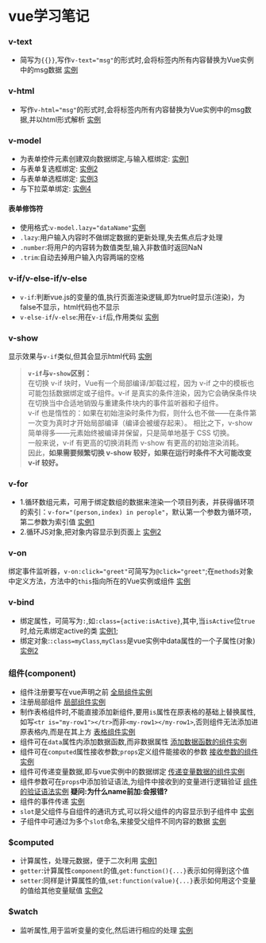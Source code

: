 # vue学习笔记
### v-text
* 简写为`{{}}`,写作`v-text="msg"`的形式时,会将标签内所有内容替换为Vue实例中的msg数据 [实例](https://davidlin88.github.io/vue/语法/v-text.html)
### v-html
* 写作`v-html="msg"`的形式时,会将标签内所有内容替换为Vue实例中的msg数据,并以html形式解析 [实例](https://davidlin88.github.io/vue/语法/v-html.html)
### v-model
* 为表单控件元素创建双向数据绑定,与输入框绑定: [实例1](https://davidlin88.github.io/vue/语法/v-model.html)
* 与表单复选框绑定: [实例2](https://davidlin88.github.io/vue/语法/v-model2.html)
* 与表单单选框绑定: [实例3](https://davidlin88.github.io/vue/语法/v-model3.html)
* 与下拉菜单绑定: [实例4](https://davidlin88.github.io/vue/语法/v-model4.html)
#### 表单修饰符
* 使用格式:`v-model.lazy="dataName"`[实例](https:davidlin88.github.io/vue/语法/表单修饰符.html)
* `.lazy`:用户输入内容时不做绑定数据的更新处理,失去焦点后才处理
* `.number`:将用户的内容转为数值类型,输入非数值时返回NaN
* `.trim`:自动去掉用户输入内容两端的空格
### v-if/v-else-if/v-else
* `v-if`:判断vue.js的变量的值,执行页面渲染逻辑,即为true时显示(渲染)，为false不显示，html代码也不显示
* `v-else-if`/`v-else`:用在`v-if`后,作用类似 [实例](https://davidlin88.github.io/vue/语法/v-if.html)
### v-show
显示效果与`v-if`类似,但其会显示html代码 [实例](https://davidlin88.github.io/vue/语法/v-show.html)
> **`v-if`与`v-show`区别：**<br/>
  在切换 v-if 块时，Vue有一个局部编译/卸载过程，因为 v-if 之中的模板也可能包括数据绑定或子组件。v-if 是真实的条件渲染，因为它会确保条件块在切换当中合适地销毁与重建条件块内的事件监听器和子组件。<br>
v-if 也是惰性的：如果在初始渲染时条件为假，则什么也不做——在条件第一次变为真时才开始局部编译（编译会被缓存起来）。
相比之下，v-show 简单得多——元素始终被编译并保留，只是简单地基于 CSS 切换。<br>
一般来说，v-if 有更高的切换消耗而 v-show 有更高的初始渲染消耗。<br>因此，**如果需要频繁切换 v-show 较好，如果在运行时条件不大可能改变 v-if 较好。**
### v-for
* 1.循环数组元素，可用于绑定数组的数据来渲染一个项目列表，并获得循环项的索引：`v-for="(person,index) in perople"`，默认第一个参数为循环项，第二参数为索引值 [实例1](https:davidlin88.github.io/vue/语法/v-for.html)
* 2.循环JS对象,把对象内容显示到页面上 [实例2](https:davidlin88.github.io/vue/语法/v-for2.html)
### v-on
绑定事件监听器，`v-on:click="greet"`可简写为`@click="greet"`;在`methods`对象中定义方法，方法中的`this`指向所在的Vue实例或组件 [实例](https:davidlin88.github.io/vue/v-on.html)
### v-bind
* 绑定属性，可简写为`:`,如`:class={active:isActive}`,其中,当`isActive`位`true`时,给元素绑定active的类 [实例1](https:davidlin88.github.io/vue/语法/v-bind.html);
* 绑定对象:`:class=myClass`,`myClass`是vue实例中data属性的一个子属性(对象) [实例2](https://davidlin88.github.io/vue/语法/v-bind2.html)
### 组件(component)
* 组件注册要写在vue声明之前 [全局组件实例](https://davidlin88.github.io/vue/语法/$compenoent.html)
* 注册局部组件 [局部组件实例](https://davidlin88.github.io/vue/语法/$compenoent2.html)
* 制作表格组件时,不能直接添加新组件,要用`is`属性在原表格的基础上替换属性,如写`<tr is="my-row1"></tr>`而非`<my-row1></my-row1>`,否则组件无法添加进原表格内,而是在其上方 [表格组件实例](https://davidlin88.github.io/vue/语法/$compenoent3.html)
* 组件可在`data`属性内添加数据函数,而非数据属性 [添加数据函数的组件实例](https://davidlin88.github.io/vue/语法/$compenoent4.html)
* 组件可在`computed`属性接收参数;`props`定义组件能接收的参数 [接收参数的组件实例](https://davidlin88.github.io/vue/语法/$compenoent5.html)
* 组件可传递变量数据,即与vue实例中的数据绑定 [传递变量数据的组件实例](https://davidlin88.github.io/vue/语法/$compenoent6.html)
* 组件参数可在`props`中添加验证语法,为组件中接收到的变量进行逻辑验证 [组件的验证语法实例](https://davidlin88.github.io/vue/语法/$compenoent7.html) **疑问:为什么name前加:会报错?**
* 组件的事件传递 [实例](https://davidlin88.github.io/vue/语法/$compenoent8.html)
* `slot`是父组件与自组件的通讯方式,可以将父组件的内容显示到子组件中 [实例](https://davidlin88.github.io/vue/语法/$compenoent9.html)
* 子组件中可通过为多个`slot`命名,来接受父组件不同内容的数据 [实例](https://davidlin88.github.io/vue/语法/$compenoent10.html)
### $computed
* 计算属性，处理元数据，便于二次利用 [实例1](https:davidlin88.github.io/vue/语法/$computed.html)
* `getter`:计算属性`component`的值,`get:function(){...}`表示如何得到这个值
* `setter`:同样是计算属性的值,`set:function(value){...}`表示如何用这个变量的值给其他变量赋值
[实例2](https://davidlin88.github.io/vue/语法/getter和setter.html)
### $watch
* 监听属性,用于监听变量的变化,然后进行相应的处理 [实例](https:davidlin88.github.io/vue/语法/$watch.html)
